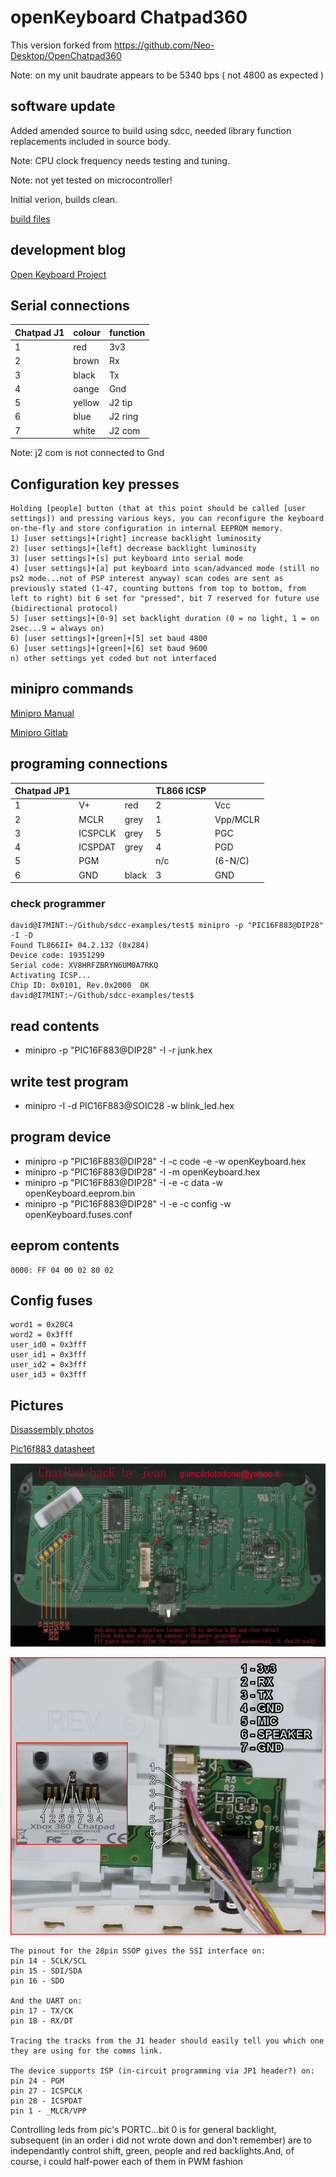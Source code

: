 # openKeyboard Chatpad360

This version forked from https://github.com/Neo-Desktop/OpenChatpad360

Note: on my unit baudrate appears to be 5340 bps ( not 4800 as expected )

## software update

Added amended source to build using sdcc, needed library function replacements included in source body.

Note: CPU clock frequency needs testing and tuning.

Note: not yet tested on microcontroller!

Initial verion, builds clean.

[build files](../build/)


## development blog

[Open Keyboard Project](https://forums.ps2dev.org/viewtopic.php?t=9804)

## Serial connections

| Chatpad J1| colour|function|
|-----------|-------|--------|
| 1         | red   |3v3     |
| 2         | brown |Rx      |
| 3         | black |Tx      |
| 4         | oange |Gnd     |
| 5         | yellow|J2 tip  |
| 6         | blue  |J2 ring |
| 7         | white |J2 com  |

Note: j2 com is not connected to Gnd

## Configuration key presses

```
Holding [people] button (that at this point should be called [user settings]) and pressing various keys, you can reconfigure the keyboard on-the-fly and store configuration in internal EEPROM memory.
1) [user settings]+[right] increase backlight luminosity
2) [user settings]+[left] decrease backlight luminosity
3) [user settings]+[s] put keyboard into serial mode
4) [user settings]+[a] put keyboard into scan/advanced mode (still no ps2 mode...not of PSP interest anyway) scan codes are sent as previously stated (1-47, counting buttons from top to bottom, from left to right) bit 6 set for "pressed", bit 7 reserved for future use (bidirectional protocol)
5) [user settings]+[0-9] set backlight duration (0 = no light, 1 = on 2sec...9 = always on)
6) [user settings]+[green]+[5] set baud 4800
6) [user settings]+[green]+[6] set baud 9600
n) other settings yet coded but not interfaced
```

## minipro commands

[Minipro Manual](https://www.mankier.com/1/minipro)

[Minipro Gitlab](https://gitlab.com/DavidGriffith/minipro)

## programing connections

| Chatpad JP1 |         |     |TL866 ICSP|         |
|-------------|---------|-----|----------|---------|
|   1         | V+      |red  | 2        | Vcc     |
|   2         | MCLR    |grey | 1        | Vpp/MCLR|
|   3         | ICSPCLK |grey | 5        | PGC     |
|   4         | ICSPDAT |grey | 4        | PGD     |
|   5         | PGM     |     | n/c      | (6-N/C) |
|   6         | GND     |black| 3        | GND     |


### check programmer

```
david@I7MINT:~/Github/sdcc-examples/test$ minipro -p "PIC16F883@DIP28" -I -D
Found TL866II+ 04.2.132 (0x284)
Device code: 19351299
Serial code: XV8HRFZBRYN6UM0A7RKQ
Activating ICSP...
Chip ID: 0x0101, Rev.0x2000  OK
david@I7MINT:~/Github/sdcc-examples/test$ 
```
## read contents

 * minipro -p "PIC16F883@DIP28" -I -r junk.hex

## write test program

 * minipro -I -d PIC16F883@SOIC28 -w blink_led.hex

## program device

 * minipro -p "PIC16F883@DIP28" -I -c code -e -w openKeyboard.hex
 * minipro -p "PIC16F883@DIP28" -I -m openKeyboard.hex
 * minipro -p "PIC16F883@DIP28" -I -e -c data -w openKeyboard.eeprom.bin
 * minipro -p "PIC16F883@DIP28" -I -e -c config -w openKeyboard.fuses.conf

## eeprom contents

```
0000: FF 04 00 02 80 02
```

## Config fuses

```
word1 = 0x20C4
word2 = 0x3fff
user_id0 = 0x3fff
user_id1 = 0x3fff
user_id2 = 0x3fff
user_id3 = 0x3fff
```

## Pictures

[Disassembly photos](https://web.archive.org/web/20220818021236/http://nuxx.net/gallery/v/acquired_stuff/xbox_360_chatpad/?g2_page=2)

[Pic16f883 datasheet](41291b.pdf)

![Alt text](../images/jean_board.webp)

![Alt text](../images/1aeb893734398100d487d1581e43da665af36357_2_568x500.jpeg)

```
The pinout for the 28pin SSOP gives the SSI interface on:
pin 14 - SCLK/SCL
pin 15 - SDI/SDA
pin 16 - SDO

And the UART on:
pin 17 - TX/CK
pin 18 - RX/DT

Tracing the tracks from the J1 header should easily tell you which one they are using for the comms link.

The device supports ISP (in-circuit programming via JP1 header?) on:
pin 24 - PGM
pin 27 - ICSPCLK
pin 28 - ICSPDAT
pin 1 - _MLCR/VPP
```

Controlling leds from pic's PORTC...bit 0 is for general backlight, subsequent (in an order i did not wrote down and don't remember) are to independantly control shift, green, people and red backlights.And, of course, i could half-power each of them in PWM fashion


